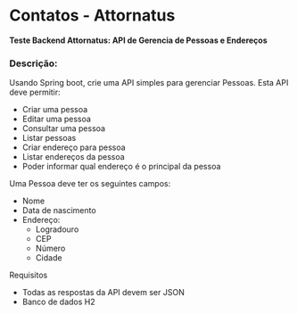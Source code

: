 # Contatos - Attornatus

 **Teste Backend Attornatus: API de Gerencia de Pessoas e Endereços**

 ### Descrição:

Usando Spring boot, crie uma API simples para gerenciar Pessoas. Esta API deve permitir:  
- Criar uma pessoa
- Editar uma pessoa
- Consultar uma pessoa
- Listar pessoas
- Criar endereço para pessoa
- Listar endereços da pessoa
- Poder informar qual endereço é o principal da pessoa

Uma Pessoa deve ter os seguintes campos:  
- Nome
- Data de nascimento
- Endereço:
  - Logradouro
  - CEP
  - Número
  - Cidade

Requisitos  
- Todas as respostas da API devem ser JSON  
- Banco de dados H2

